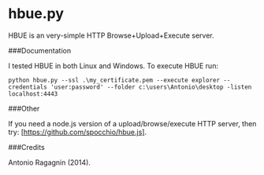hbue.py
=======

HBUE is an very-simple HTTP Browse+Upload+Execute server.

###Documentation


I tested HBUE in both Linux and Windows. To execute HBUE run:
    
    python hbue.py --ssl .\my_certificate.pem --execute explorer --credentials 'user:password' --folder c:\users\Antonio\desktop -listen localhost:4443

###Other

If you need a node.js version of a upload/browse/execute HTTP server, then try: [https://github.com/spocchio/hbue.js].

###Credits

Antonio Ragagnin (2014).

